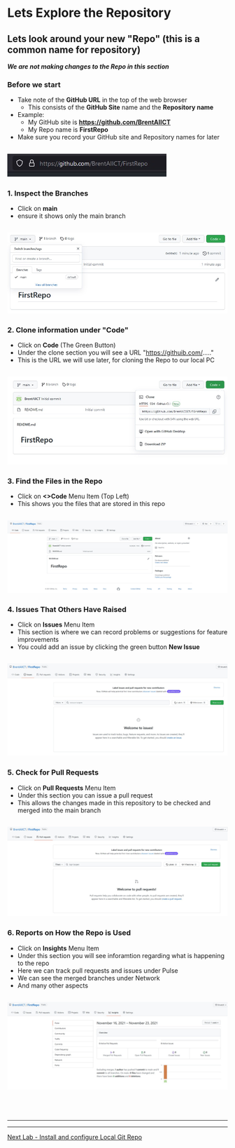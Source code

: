 # Lets Explore the Repository

## Lets look around your new "Repo" (this is a common name for repository)

***We are not making changes to the Repo in this section***

### Before we start
- Take note of the **GitHub URL** in the top of the web browser
  - This consists of the **GitHub Site** name and the **Repository name** 
- Example: 
  - My GitHub site is **https://github.com/BrentAIICT**
  - My Repo name is **FirstRepo**
- Make sure you record your GitHub site and Repository names for later

![GitHub Signup page](../Pics/git19b.jpg)
---

### 1. Inspect the Branches
- Click on **main**
- ensure it shows only the main branch

![GitHub Signup page](../Pics/git20.jpg)
---

### 2. Clone information under "Code"
- Click on **Code** (The Green Button)
- Under the clone section you will see a URL "https://githuib.com/....."
- This is the URL we will use later, for cloning the Repo to our local PC

![GitHub Signup page](../Pics/git21.jpg)
---

### 3. Find the Files in the Repo
- Click on **<>Code** Menu Item (Top Left)
- This shows you the files that are stored in this repo

![GitHub Signup page](../Pics/git22.jpg)
---

### 4. Issues That Others Have Raised
- Click on **Issues** Menu Item
- This section is where we can record problems or suggestions for feature improvements
- You could add an issue by clicking the green button **New Issue** 

![GitHub Signup page](../Pics/git23.jpg)
---

### 5. Check for Pull Requests
- Click on **Pull Requests** Menu Item
- Under this section you can issue a pull request
- This allows the changes made in this repository to be checked and merged into the main branch

![GitHub Signup page](../Pics/git24.jpg)
---

### 6. Reports on How the Repo is Used
- Click on **Insights** Menu Item
- Under this section you will see inforamtion regarding what is happening to the repo 
- Here we can track pull requests and issues under Pulse
- We can see the merged branches under Network
- And many other aspects

![GitHub Signup page](../Pics/git25.jpg)
---

<br>
<br>

---
---

[Next Lab - Install and configure Local Git Repo](3-InstallLocalGit.md#installing-and-configuring-git-on-your-local-computer)

